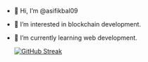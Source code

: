 - 👋 Hi, I’m @asifikbal09
- 👀 I’m interested in blockchain development.
- 🌱 I’m currently learning web development.

  <a href="https://git.io/streak-stats"><img src="https://github-readme-streak-stats.herokuapp.com?user=asifikbal09" alt="GitHub Streak" /></a>



<!---
asifikbal09/asifikbal09 is a ✨ special ✨ repository because its `README.md` (this file) appears on your GitHub profile.
You can click the Preview link to take a look at your changes.
--->
